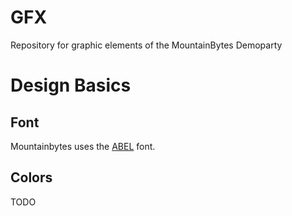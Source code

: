 # GFX
Repository for graphic elements of the MountainBytes Demoparty


# Design Basics

## Font
Mountainbytes uses the [ABEL](https://fonts.google.com/specimen/Abel) font. 

## Colors

TODO

